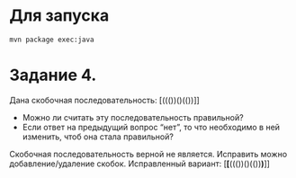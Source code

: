 # Для запуска
```
mvn package exec:java
```
# Задание 4.

Дана скобочная последовательность: [((())()(())]]
- Можно ли считать эту последовательность правильной?
- Если ответ на предыдущий вопрос “нет”, то что необходимо в ней изменить, чтоб она стала правильной?

Скобочная последовательность верной не является.
Исправить можно добавление/удаление скобок. 
Исправленный вариант: [**[**((())()(())**)**]]
